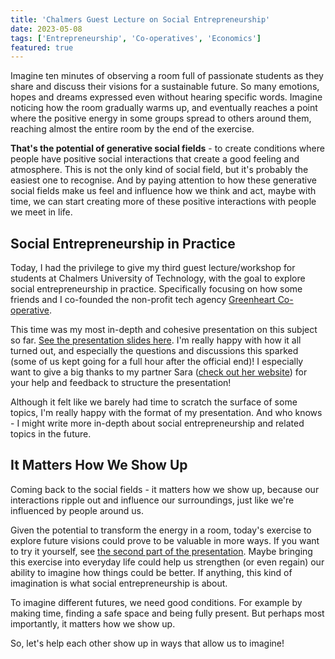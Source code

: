 ```yaml
---
title: 'Chalmers Guest Lecture on Social Entrepreneurship'
date: 2023-05-08
tags: ['Entrepreneurship', 'Co-operatives', 'Economics']
featured: true
---
```


Imagine ten minutes of observing a room full of passionate students as they share and discuss their visions for a sustainable future. So many emotions, hopes and dreams expressed even without hearing specific words. Imagine noticing how the room gradually warms up, and eventually reaches a point where the positive energy in some groups spread to others around them, reaching almost the entire room by the end of the exercise.

**That's the potential of generative social fields** - to create conditions where people have positive social interactions that create a good feeling and atmosphere. This is not the only kind of social field, but it's probably the easiest one to recognise. And by paying attention to how these generative social fields make us feel and influence how we think and act, maybe with time, we can start creating more of these positive interactions with people we meet in life.

## Social Entrepreneurship in Practice

Today, I had the privilege to give my third guest lecture/workshop for students at Chalmers University of Technology, with the goal to explore social entrepreneurship in practice. Specifically focusing on how some friends and I co-founded the non-profit tech agency [Greenheart Co-operative](https://greenheart.coop).

This time was my most in-depth and cohesive presentation on this subject so far. [See the presentation slides here](https://samuelplumppu.se/talks/2023-05-08-chalmers-entrepreneurship/). I'm really happy with how it all turned out, and especially the questions and discussions this sparked (some of us kept going for a full hour after the official end)! I especially want to give a big thanks to my partner Sara ([check out her website](https://saranewmountain.earth)) for your help and feedback to structure the presentation!

Although it felt like we barely had time to scratch the surface of some topics, I'm really happy with the format of my presentation. And who knows - I might write more in-depth about social entrepreneurship and related topics in the future.

## It Matters How We Show Up

Coming back to the social fields - it matters how we show up, because our interactions ripple out and influence our surroundings, just like we're influenced by people around us.

Given the potential to transform the energy in a room, today's exercise to explore future visions could prove to be valuable in more ways. If you want to try it yourself, see [the second part of the presentation](https://samuelplumppu.se/talks/2023-05-08-chalmers-entrepreneurship/#/12). Maybe bringing this exercise into everyday life could help us strengthen (or even regain) our ability to imagine how things could be better. If anything, this kind of imagination is what social entrepreneurship is about.

To imagine different futures, we need good conditions. For example by making time, finding a safe space and being fully present. But perhaps most importantly, it matters how we show up.

So, let's help each other show up in ways that allow us to imagine!
